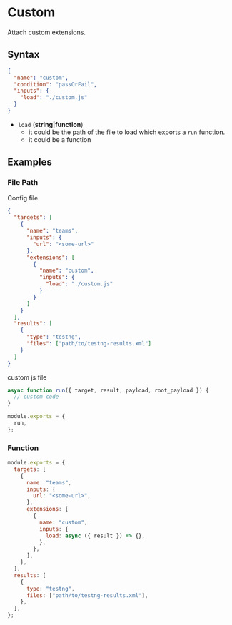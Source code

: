 # Custom

Attach custom extensions.

## Syntax

```json
{
  "name": "custom",
  "condition": "passOrFail",
  "inputs": {
    "load": "./custom.js"
  }
}
```

- `load` (**string|function**)
  - it could be the path of the file to load which exports a `run` function.
  - it could be a function

## Examples

### File Path

Config file.

```json {5-11}
{
  "targets": [
    {
      "name": "teams",
      "inputs": {
        "url": "<some-url>"
      },
      "extensions": [
        {
          "name": "custom",
          "inputs": {
            "load": "./custom.js"
          }
        }
      ]
    }
  ],
  "results": [
    {
      "type": "testng",
      "files": ["path/to/testng-results.xml"]
    }
  ]
}
```

custom js file

```js
async function run({ target, result, payload, root_payload }) {
  // custom code
}

module.exports = {
  run,
};
```

### Function

```js
module.exports = {
  targets: [
    {
      name: "teams",
      inputs: {
        url: "<some-url>",
      },
      extensions: [
        {
          name: "custom",
          inputs: {
            load: async ({ result }) => {},
          },
        },
      ],
    },
  ],
  results: [
    {
      type: "testng",
      files: ["path/to/testng-results.xml"],
    },
  ],
};
```
